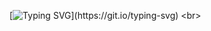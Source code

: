 [![Typing SVG](https://readme-typing-svg.herokuapp.com/?color=7600a9&size=35&center=true&vCenter=true&width=1000&lines=Lamp+On+and+Off;For+practice+JavaScript.;)](https://git.io/typing-svg)
<br>
